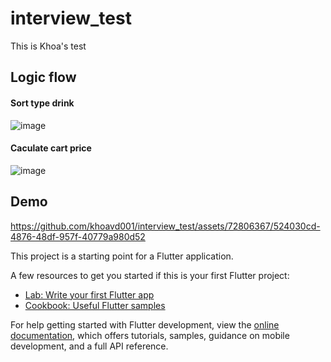 # interview_test

This is Khoa's test

## Logic flow
#### Sort type drink
![image](https://github.com/khoavd001/interview_test/assets/72806367/2b4ae8e0-96be-4d50-a368-c5ad057758bb)

#### Caculate cart price

![image](https://github.com/khoavd001/interview_test/assets/72806367/1194658a-7c3b-4263-b046-9880a1b7ae75)

## Demo


https://github.com/khoavd001/interview_test/assets/72806367/524030cd-4876-48df-957f-40779a980d52


This project is a starting point for a Flutter application.

A few resources to get you started if this is your first Flutter project:

- [Lab: Write your first Flutter app](https://docs.flutter.dev/get-started/codelab)
- [Cookbook: Useful Flutter samples](https://docs.flutter.dev/cookbook)

For help getting started with Flutter development, view the
[online documentation](https://docs.flutter.dev/), which offers tutorials,
samples, guidance on mobile development, and a full API reference.

